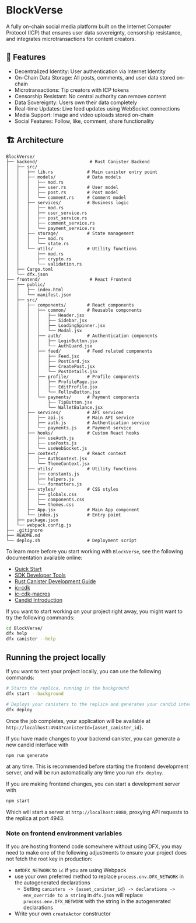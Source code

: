 # BlockVerse

A fully on-chain social media platform built on the Internet Computer Protocol (ICP) that ensures user data sovereignty, censorship resistance, and integrates microtransactions for content creators.

## 🌟 Features
- Decentralized Identity: User authentication via Internet Identity
- On-Chain Data Storage: All posts, comments, and user data stored on-chain
- Microtransactions: Tip creators with ICP tokens
- Censorship Resistant: No central authority can remove content
- Data Sovereignty: Users own their data completely
- Real-time Updates: Live feed updates using WebSocket connections
- Media Support: Image and video uploads stored on-chain
- Social Features: Follow, like, comment, share functionality

## 🏗️ Architecture

```
BlockVerse/
├── backend/                    # Rust Canister Backend
│   ├── src/
│   │   ├── lib.rs             # Main canister entry point
│   │   ├── models/            # Data models
│   │   │   ├── mod.rs
│   │   │   ├── user.rs        # User model
│   │   │   ├── post.rs        # Post model
│   │   │   └── comment.rs     # Comment model
│   │   ├── services/          # Business logic
│   │   │   ├── mod.rs
│   │   │   ├── user_service.rs
│   │   │   ├── post_service.rs
│   │   │   ├── comment_service.rs
│   │   │   └── payment_service.rs
│   │   ├── storage/           # State management
│   │   │   ├── mod.rs
│   │   │   └── state.rs
│   │   └── utils/             # Utility functions
│   │       ├── mod.rs
│   │       ├── crypto.rs
│   │       └── validation.rs
│   ├── Cargo.toml
│   └── dfx.json
├── frontend/                   # React Frontend
│   ├── public/
│   │   ├── index.html
│   │   └── manifest.json
│   ├── src/
│   │   ├── components/        # React components
│   │   │   ├── common/        # Reusable components
│   │   │   │   ├── Header.jsx
│   │   │   │   ├── Sidebar.jsx
│   │   │   │   ├── LoadingSpinner.jsx
│   │   │   │   └── Modal.jsx
│   │   │   ├── auth/          # Authentication components
│   │   │   │   ├── LoginButton.jsx
│   │   │   │   └── AuthGuard.jsx
│   │   │   ├── feed/          # Feed related components
│   │   │   │   ├── Feed.jsx
│   │   │   │   ├── PostCard.jsx
│   │   │   │   ├── CreatePost.jsx
│   │   │   │   └── PostDetails.jsx
│   │   │   ├── profile/       # Profile components
│   │   │   │   ├── ProfilePage.jsx
│   │   │   │   ├── EditProfile.jsx
│   │   │   │   └── FollowButton.jsx
│   │   │   └── payments/      # Payment components
│   │   │       ├── TipButton.jsx
│   │   │       └── WalletBalance.jsx
│   │   ├── services/          # API services
│   │   │   ├── api.js         # Main API service
│   │   │   ├── auth.js        # Authentication service
│   │   │   └── payments.js    # Payment service
│   │   ├── hooks/             # Custom React hooks
│   │   │   ├── useAuth.js
│   │   │   ├── usePosts.js
│   │   │   └── useWebSocket.js
│   │   ├── context/           # React context
│   │   │   ├── AuthContext.jsx
│   │   │   └── ThemeContext.jsx
│   │   ├── utils/             # Utility functions
│   │   │   ├── constants.js
│   │   │   ├── helpers.js
│   │   │   └── formatters.js
│   │   ├── styles/            # CSS styles
│   │   │   ├── globals.css
│   │   │   ├── components.css
│   │   │   └── themes.css
│   │   ├── App.jsx            # Main App component
│   │   └── index.js           # Entry point
│   ├── package.json
│   └── webpack.config.js
├── .gitignore
├── README.md
└── deploy.sh                  # Deployment script
```

To learn more before you start working with `BlockVerse`, see the following documentation available online:

- [Quick Start](https://internetcomputer.org/docs/current/developer-docs/setup/deploy-locally)
- [SDK Developer Tools](https://internetcomputer.org/docs/current/developer-docs/setup/install)
- [Rust Canister Development Guide](https://internetcomputer.org/docs/current/developer-docs/backend/rust/)
- [ic-cdk](https://docs.rs/ic-cdk)
- [ic-cdk-macros](https://docs.rs/ic-cdk-macros)
- [Candid Introduction](https://internetcomputer.org/docs/current/developer-docs/backend/candid/)

If you want to start working on your project right away, you might want to try the following commands:

```bash
cd BlockVerse/
dfx help
dfx canister --help
```

## Running the project locally

If you want to test your project locally, you can use the following commands:

```bash
# Starts the replica, running in the background
dfx start --background

# Deploys your canisters to the replica and generates your candid interface
dfx deploy
```

Once the job completes, your application will be available at `http://localhost:4943?canisterId={asset_canister_id}`.

If you have made changes to your backend canister, you can generate a new candid interface with

```bash
npm run generate
```

at any time. This is recommended before starting the frontend development server, and will be run automatically any time you run `dfx deploy`.

If you are making frontend changes, you can start a development server with

```bash
npm start
```

Which will start a server at `http://localhost:8080`, proxying API requests to the replica at port 4943.

### Note on frontend environment variables

If you are hosting frontend code somewhere without using DFX, you may need to make one of the following adjustments to ensure your project does not fetch the root key in production:

- set`DFX_NETWORK` to `ic` if you are using Webpack
- use your own preferred method to replace `process.env.DFX_NETWORK` in the autogenerated declarations
  - Setting `canisters -> {asset_canister_id} -> declarations -> env_override to a string` in `dfx.json` will replace `process.env.DFX_NETWORK` with the string in the autogenerated declarations
- Write your own `createActor` constructor
